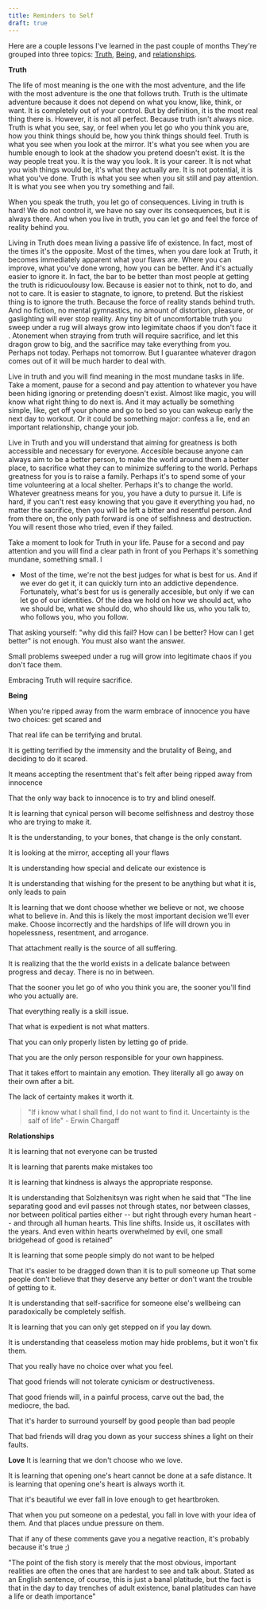 ```yaml
---
title: Reminders to Self
draft: true
---
```


Here are a couple lessons I've learned in the past couple of months
They're grouped into three topics: [Truth](#truth), [Being](#being), and [relationships](#relationships). 

**Truth**

The life of most meaning is the one with the most adventure, and the life with the most adventure is the one that follows truth. 
Truth is the ultimate adventure because it does not depend on what you know, like, think, or want. 
It is completely out of your control. 
But by definition, it is the most real thing there is.
However, it is not all perfect. 
Because truth isn't always nice. 
Truth is what you see, say, or feel when you let go who you think you are, how you think things should be, how you think things should feel. 
Truth is what you see when you look at the mirror. It's what you see when you are humble enough to look at the shadow you pretend doesn't exist. It is the way people treat you. It is the way you look. It is your career. It is not what you wish things would be, it's what they actually are. It is not potential, it is what you've done. Truth is what you see when you sit still and pay attention. It is what you see when you try something and fail. 

When you speak the truth, you let go of consequences. 
Living in truth is hard! We do not control it, we have no say over its consequences, but it is always there. 
And when you live in truth, you can let go and feel the force of reality behind you. 

Living in Truth does mean living a passive life of existence. In fact, most of the times it's the opposite. Most of the times, when you dare look at Truth, it becomes immediately apparent what your flaws are. Where you can improve, what you've done wrong, how you can be better. And it's actually easier to ignore it. In fact, the bar to be better than most people at getting the truth is ridicuoulousy low. Because is easier not to think, not to do, and not to care. It is easier to stagnate, to ignore, to pretend. 
But the riskiest thing is to ignore the truth. 
Because the force of reality stands behind truth. 
And no fiction, no mental gymnastics, no amount of distortion, pleasure, or gaslighting will ever stop reality. 
Any tiny bit of uncomfortable truth you sweep under a rug will always grow into legimitate chaos if you don't face it   . 
Atonement when straying from truth will require sacrifice, and let this dragon grow to big, and the sacrifice may take everything from you. 
Perhaps not today. Perhaps not tomorrow. But I guarantee whatever dragon comes out of it will be much harder to deal with. 

Live in truth and you will find meaning in the most mundane tasks in life. 
Take a moment, pause for a second and pay attention to whatever you have been hiding ignoring or pretending doesn't exist.
Almost like magic, you will know what right thing to do next is.
And it may actually be something simple, like, get off your phone and go to bed so you can wakeup early the next day to workout. 
Or it could be something major: confess a lie, end an important relationship, change your job.  

Live in Truth and you will understand that aiming for greatness is both accessible and necessary for everyone. 
Accesible because anyone can always aim to be a better person, to make the world around them a better place, to sacrifice what they can to minimize suffering to the world. 
Perhaps greatness for you is to raise a family. 
Perhaps it's to spend some of your time volunteering at a local shelter. 
Perhaps it's to change the world. 
Whatever greatness means for you, you have a duty to pursue it. 
Life is hard, if you can't rest easy knowing that you gave it everything you had, no matter the sacrifice, then you will be left a bitter and resentful person. 
And from there on, the only path forward is one of selfishness and destruction. 
You will resent those who tried, even if they failed. 

Take a moment  to look for Truth in your life. Pause for a second and pay attention and you will find a clear path in front of you 
Perhaps it's something mundane, something small. l

- Most of the time, we're not the best judges for what is best for us. And if we ever do get it, it can quickly turn into an addictive dependence. 
Fortunately, what's best for us is generally accesible, but only if we can let go of our identities. 
Of the idea we hold on how we should act, who we should be, what we should do, who should like us, who you talk to, who follows you, who you follow. 


That asking yourself: "why did this fail? How can I be better? How can I get better"  is not enough. You must also want the answer. 

Small problems sweeped under a rug will grow into legitimate chaos if you don't face them. 

Embracing Truth will require sacrifice. 

**Being**

When you're ripped away from the warm embrace of innocence you have two choices: get scared and 

That real life can be terrifying and brutal. 

It is getting terrified by the immensity and the brutality of Being, and deciding to do it scared. 

It means accepting the resentment that's felt after being ripped away from innocence

That the only way back to innocence is to try and blind oneself. 

It is learning that cynical person will become selfishness and destroy those who are trying to make it.

It is the understanding, to your bones, that change is the only constant. 

It is looking at the mirror, accepting all your flaws

It is understanding how special and delicate our existence is

It is understanding that wishing for the present to be anything but what it is, only leads to pain

It is learning that we dont choose whether we believe or not, we choose what to believe in. And this is likely the most important decision we'll ever make. Choose incorrectly and the hardships of life will drown you in hopelessness, resentment, and arrogance. 

That attachment really is the source of all suffering. 

It is realizing that the the world exists in a delicate balance between progress and decay. There is no in between. 

That the sooner you let go of who you think you are, the sooner you'll find who you actually are. 

That everything really is a skill issue. 

That what is expedient is not what matters. 

That you can only properly listen by letting go of pride. 

That you are the only person responsible for your own happiness.

That it takes effort to maintain any emotion. They literally all go away on their own after a bit. 

The lack of certainty makes it worth it. 

> "If i know what I shall find, I do not want to find it. Uncertainty is the salf of life" - Erwin Chargaff


**Relationships**


It is learning that not everyone can be trusted

It is learning that parents make mistakes too

It is learning that kindness is always the appropriate response.

It is understanding that Solzhenitsyn was right when he said that "The line separating good and evil passes not through states, nor between classes, nor between political parties either -- but right through every human heart -- and through all human hearts. This line shifts. Inside us, it oscillates with the years. And even within hearts overwhelmed by evil, one small bridgehead of good is retained"

It is learning that some people simply do not want to be helped

That it's easier to be dragged down than it is to pull someone up
That some people don't believe that they deserve any better or don't want the trouble of getting to it. 

It is understanding that self-sacrifice for someone else's wellbeing can paradoxically be completely selfish. 

It is learning that you can only get stepped on if you lay down.

It is understanding that ceaseless motion may hide problems, but it won't fix them.

That you really have no choice over what you feel. 

That good friends will not tolerate cynicism or destructiveness. 

That good friends will, in a painful process, carve out the bad, the mediocre, the bad. 

That it's harder to surround yourself by good people than bad people

That bad friends will drag you down as your success shines a light on their faults. 


**Love**
It is learning that we don't choose who we love. 

It is learning that opening one's heart cannot be done at a safe distance.
It is learning that opening one's heart is always worth it.

That it's beautiful we ever fall in love enough to get heartbroken.

That when you put someone on a pedestal, you fall in love with your idea of them. And that places undue pressure on them. 



That if any of these comments gave you a negative reaction, it's probably because it's true ;)

"The point of the fish story is merely that the most obvious, important realities are often the ones that are hardest to see and talk about. Stated as an English sentence, of course, this is just a banal platitude, but the fact is that in the day to day trenches of adult existence, banal platitudes can have a life or death importance"
































